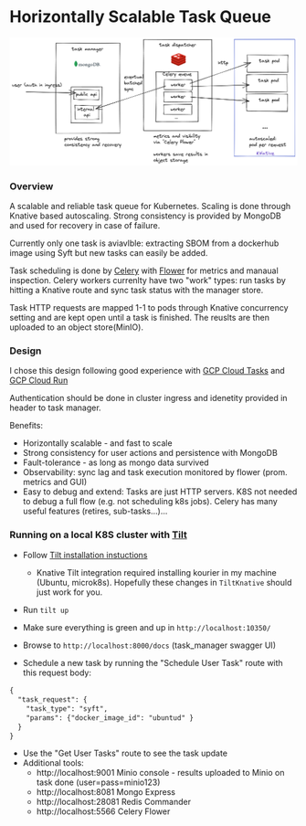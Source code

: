 # Horizontally Scalable Task Queue 

![Architecture Overview](./docs/arch.png "Architecture Overview")

### Overview
A scalable and reliable task queue for Kubernetes.
Scaling is done through Knative based autoscaling. Strong consistency is provided by MongoDB and used for recovery in case of failure.

Currently only one task is aviavlble: extracting SBOM from a dockerhub image using Syft but new tasks can easily be added.

Task scheduling is done by [Celery](https://docs.celeryq.dev) with [Flower](flower.readthedocs.io) for metrics and manaual inspection. Celery workers currenlty have two "work" types: run tasks by hitting a Knative route and sync task status with the manager store.

Task HTTP requests are mapped 1-1 to pods through Knative concurrency setting and are kept open until a task is finished.
The reuslts are then uploaded to an object store(MinIO).

### Design
I chose this design following good experience with [GCP Cloud Tasks](https://cloud.google.com/tasks) and [GCP Cloud Run](https://cloud.google.com/run)

Authentication should be done in cluster ingress and idenetity provided in header to task manager.

Benefits:
* Horizontally scalable - and fast to scale
* Strong consistency for user actions and persistence with MongoDB
* Fault-tolerance - as long as mongo data survived
* Observability: sync lag and task execution monitored by flower (prom. metrics and GUI)
* Easy to debug and extend: Tasks are just HTTP servers. K8S not needed to debug a full flow (e.g. not scheduling k8s jobs). Celery has many useful features (retires, sub-tasks...)...


### Running on a local K8S cluster with [Tilt](https://tilt.dev/)
* Follow [Tilt installation instuctions](https://docs.tilt.dev/install.html)
    
    * Knative Tilt integration required installing kourier in my machine (Ubuntu, microk8s). Hopefully these changes in `TiltKnative` should just work for you.

* Run `tilt up`
* Make sure everything is green and up in `http://localhost:10350/`
* Browse to `http://localhost:8000/docs` (task_manager swagger UI)
* Schedule a new task by running the "Schedule User Task" route with this request body:
```
{
  "task_request": {
    "task_type": "syft",
    "params": {"docker_image_id": "ubuntud" }
  }
}
```
* Use the "Get User Tasks" route to see the task update
* Additional tools:
    * http://localhost:9001 Minio console - results uploaded to Minio on task done (user=pass=minio123)
    * http://localhost:8081 Mongo Express
    * http://localhost:28081 Redis Commander
    * http://localhost:5566 Celery Flower




